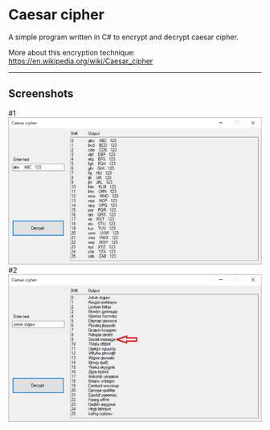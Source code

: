 Caesar cipher
===================


A simple program written in C# to encrypt and decrypt caesar cipher.

More about this encryption technique:
https://en.wikipedia.org/wiki/Caesar_cipher

----------


Screenshots
-------------
\#1
![Screenshot 1](screenshots/Screenshot1.png)
\#2
![Screenshot 2](screenshots/Screenshot2.png)
